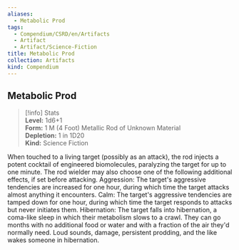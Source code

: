 ```yaml
---
aliases:
  - Metabolic Prod
tags:
  - Compendium/CSRD/en/Artifacts
  - Artifact
  - Artifact/Science-Fiction
title: Metabolic Prod
collection: Artifacts
kind: Compendium
---
```

## Metabolic Prod  
>[!info] Stats  
> **Level:** 1d6+1  
> **Form:** 1 M (4 Foot) Metallic Rod of Unknown Material  
> **Depletion:** 1 in 1D20  
> **Kind:** Science Fiction
  
When touched to a living target (possibly as an attack), the rod injects a potent cocktail of engineered biomolecules, paralyzing the target for up to one minute. The rod wielder may also choose one of the following additional effects, if set before attacking. Aggression: The target's aggressive tendencies are increased for one hour, during which time the target attacks almost anything it encounters. Calm: The target's aggressive tendencies are tamped down for one hour, during which time the target responds to attacks but never initiates them. Hibernation: The target falls into hibernation, a coma-like sleep in which their metabolism slows to a crawl. They can go months with no additional food or water and with a fraction of the air they'd normally need. Loud sounds, damage, persistent prodding, and the like wakes someone in hibernation.